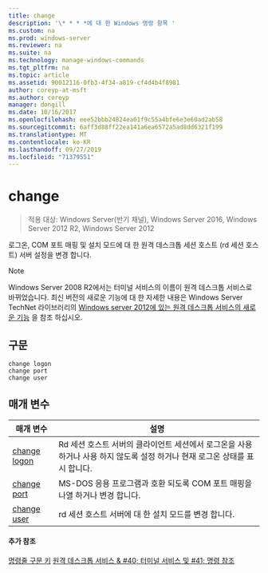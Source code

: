 ```yaml
---
title: change
description: '\* * * *에 대 한 Windows 명령 항목 '
ms.custom: na
ms.prod: windows-server
ms.reviewer: na
ms.suite: na
ms.technology: manage-windows-commands
ms.tgt_pltfrm: na
ms.topic: article
ms.assetid: 90012116-0fb3-4f34-a819-cf4d4b4f8981
author: coreyp-at-msft
ms.author: coreyp
manager: dongill
ms.date: 10/16/2017
ms.openlocfilehash: eee52bbb24824ea01f9c55a4bfe6e3e60ad2ab58
ms.sourcegitcommit: 6aff3d88ff22ea141a6ea6572a5ad8dd6321f199
ms.translationtype: MT
ms.contentlocale: ko-KR
ms.lasthandoff: 09/27/2019
ms.locfileid: "71379551"
---
```

# <a name="change"></a>change

>적용 대상: Windows Server(반기 채널), Windows Server 2016, Windows Server 2012 R2, Windows Server 2012

로그온, COM 포트 매핑 및 설치 모드에 대 한 원격 데스크톱 세션 호스트 (rd 세션 호스트) 서버 설정을 변경 합니다.
> [!NOTE]
> Windows Server 2008 R2에서는 터미널 서비스의 이름이 원격 데스크톱 서비스로 바뀌었습니다. 최신 버전의 새로운 기능에 대 한 자세한 내용은 Windows Server TechNet 라이브러리의 [Windows server 2012에 있는 원격 데스크톱 서비스의 새로운 기능](https://technet.microsoft.com/library/hh831527) 을 참조 하십시오.
> ## <a name="syntax"></a>구문
> ```
> change logon
> change port
> change user
> ```
> ## <a name="parameters"></a>매개 변수
> 
> |            매개 변수            |                                                   설명                                                   |
> |---------------------------------|-----------------------------------------------------------------------------------------------------------------|
> | [change logon](change-logon.md) | Rd 세션 호스트 서버의 클라이언트 세션에서 로그온을 사용 하거나 사용 하지 않도록 설정 하거나 현재 로그온 상태를 표시 합니다. |
> |  [change port](change-port.md)  |                MS-DOS 응용 프로그램과 호환 되도록 COM 포트 매핑을 나열 하거나 변경 합니다.                |
> |  [change user](change-user.md)  |                            rd 세션 호스트 서버에 대 한 설치 모드를 변경 합니다.                             |
> 
> #### <a name="additional-references"></a>추가 참조
> [명령줄 구문 키](command-line-syntax-key.md)
> [원격 데스크톱 서비스 & #40; 터미널 서비스 및 #41; 명령 참조](remote-desktop-services-terminal-services-command-reference.md)
